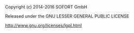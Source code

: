 Copyright (c) 2014-2016 SOFORT GmbH

Released under the GNU LESSER GENERAL PUBLIC LICENSE

http://www.gnu.org/licenses/lgpl.html
